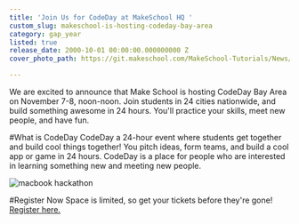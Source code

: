 ```yaml
---
title: 'Join Us for CodeDay at MakeSchool HQ '
custom_slug: makeschool-is-hosting-codeday-bay-area
category: gap_year
listed: true
release_date: 2000-10-01 00:00:00.000000000 Z
cover_photo_path: https://git.makeschool.com/MakeSchool-Tutorials/News/358682f9e08fc941a7fcd86712336e113d5c9a22//06db12f0-4282-4696-993d-0b019eb27602/cover_photo.png

---
```

We are excited to announce that Make School is hosting CodeDay Bay Area on November 7-8, noon-noon. Join students in 24 cities nationwide, and build something awesome in 24 hours. You'll practice your skills, meet new people, and have fun.

#What is CodeDay
CodeDay a 24-hour event where students get together and build cool things together! You pitch ideas, form teams, and build a cool app or game in 24 hours. CodeDay is a place for people who are interested in learning something new and meeting new people. 

![macbook hackathon](http://36.media.tumblr.com/9bd6ea478ef6c2a5393ce8e16653b138/tumblr_na06ugx0AA1tubinno1_1280.jpg "macbook hackathon")


#Register Now
Space is limited, so get your tickets before they're gone! [Register here.](https://codeday.org/sv%20CodeDay%20registration)